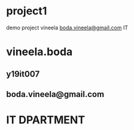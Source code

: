 # project1
demo project 
vineela
boda.vineela@gmail.com
IT
<h1>vineela.boda</h1>
<h2> y19it007</ h2>
<h2> boda.vineela@gmail.com</ h2>
<h1> IT DPARTMENT</ h1>
